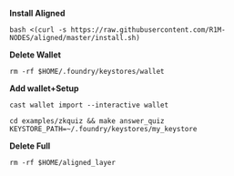 <b> Install Aligned </b>

```
bash <(curl -s https://raw.githubusercontent.com/R1M-NODES/aligned/master/install.sh)
```

<b> Delete Wallet </b>

```
rm -rf $HOME/.foundry/keystores/wallet
```

<b> Add wallet+Setup</b>

```
cast wallet import --interactive wallet

cd examples/zkquiz && make answer_quiz KEYSTORE_PATH=~/.foundry/keystores/my_keystore
```

<b> Delete Full </b>

```
rm -rf $HOME/aligned_layer
```
